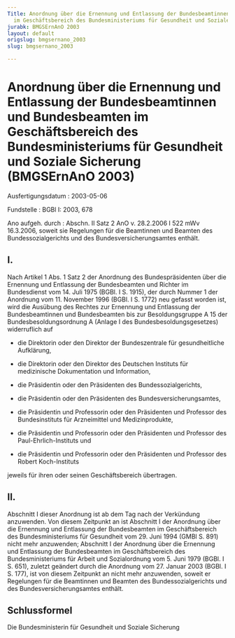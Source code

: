 ```yaml
---
Title: Anordnung über die Ernennung und Entlassung der Bundesbeamtinnen und Bundesbeamten
  im Geschäftsbereich des Bundesministeriums für Gesundheit und Soziale Sicherung
jurabk: BMGSErnAnO 2003
layout: default
origslug: bmgsernano_2003
slug: bmgsernano_2003

---
```


# Anordnung über die Ernennung und Entlassung der Bundesbeamtinnen und Bundesbeamten im Geschäftsbereich des Bundesministeriums für Gesundheit und Soziale Sicherung (BMGSErnAnO 2003)

Ausfertigungsdatum
:   2003-05-06

Fundstelle
:   BGBl I: 2003, 678

Ano aufgeh. durch
:   Abschn. II Satz 2 AnO v. 28.2.2006 I 522 mWv 16.3.2006, soweit sie Regelungen für die Beamtinnen und Beamten des Bundessozialgerichts und des Bundesversicherungsamtes enthält.


## I.

Nach Artikel 1 Abs. 1 Satz 2 der Anordnung des Bundespräsidenten über
die Ernennung und Entlassung der Bundesbeamten und Richter im
Bundesdienst vom 14. Juli 1975 (BGBl. I S. 1915), der durch Nummer 1
der Anordnung vom 11. November 1996 (BGBl. I S. 1772) neu gefasst
worden ist, wird die Ausübung des Rechtes zur Ernennung und Entlassung
der Bundesbeamtinnen und Bundesbeamten bis zur Besoldungsgruppe A 15
der Bundesbesoldungsordnung A (Anlage I des Bundesbesoldungsgesetzes)
widerruflich auf

-   die Direktorin oder den Direktor der Bundeszentrale für
    gesundheitliche Aufklärung,


-   die Direktorin oder den Direktor des Deutschen Instituts für
    medizinische Dokumentation und Information,


-   die Präsidentin oder den Präsidenten des Bundessozialgerichts,


-   die Präsidentin oder den Präsidenten des Bundesversicherungsamtes,


-   die Präsidentin und Professorin oder den Präsidenten und Professor des
    Bundesinstituts für Arzneimittel und Medizinprodukte,


-   die Präsidentin und Professorin oder den Präsidenten und Professor des
    Paul-Ehrlich-Instituts und


-   die Präsidentin und Professorin oder den Präsidenten und Professor des
    Robert Koch-Instituts



jeweils für ihren oder seinen Geschäftsbereich übertragen.


## II.

Abschnitt I dieser Anordnung ist ab dem Tag nach der Verkündung
anzuwenden. Von diesem Zeitpunkt an ist Abschnitt I der Anordnung über
die Ernennung und Entlassung der Bundesbeamten im Geschäftsbereich des
Bundesministeriums für Gesundheit vom 29. Juni 1994 (GMBl S. 891)
nicht mehr anzuwenden; Abschnitt I der Anordnung über die Ernennung
und Entlassung der Bundesbeamten im Geschäftsbereich des
Bundesministeriums für Arbeit und Sozialordnung vom 5. Juni 1979
(BGBl. I S. 651), zuletzt geändert durch die Anordnung vom 27. Januar
2003 (BGBl. I S. 177), ist von diesem Zeitpunkt an nicht mehr
anzuwenden, soweit er Regelungen für die Beamtinnen und Beamten des
Bundessozialgerichts und des Bundesversicherungsamtes enthält.


## Schlussformel

Die Bundesministerin für Gesundheit und Soziale Sicherung

